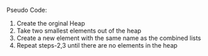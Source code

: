Pseudo Code:

1. Create the orginal Heap
2. Take two smallest elements out of the heap
3. Create a new element with the same name as the combined lists
4. Repeat steps-2,3 until there are no elements in the heap
